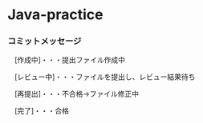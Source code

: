 # Java-practice

### コミットメッセージ

　[作成中]・・・提出ファイル作成中

　[レビュー中]・・・ファイルを提出し、レビュー結果待ち

　[再提出]・・・不合格→ファイル修正中

　[完了]・・・合格
